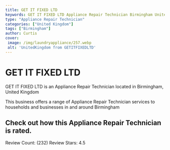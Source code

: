 ```yaml
---
title: GET IT FIXED LTD
keywords: GET IT FIXED LTD Appliance Repair Technician Birmingham United Kingdom 
type: "Appliance Repair Technician"
categories: ["United Kingdom"]
tags: ["Birmingham"]
author: Curtis
cover:
 image: /img/laundryappliance/257.webp
 alt: 'UnitedKingdom from GETITFIXEDLTD'
---
```


# GET IT FIXED LTD
GET IT FIXED LTD is an Appliance Repair Technician located in Birmingham, United Kingdom

This business offers a range of Appliance Repair Technician services to households and businesses in and around Birmingham

## Check out how this Appliance Repair Technician is rated.
Review Count: (232)
Review Stars: 4.5
